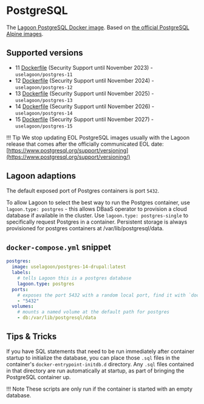 # PostgreSQL

The [Lagoon PostgreSQL Docker image](https://github.com/uselagoon/lagoon-images/blob/main/images/postgres). Based on [the official PostgreSQL Alpine images](https://hub.docker.com/_/postgres).

## Supported versions

* 11 [Dockerfile](https://github.com/uselagoon/lagoon-images/blob/main/images/postgres/11.Dockerfile) (Security Support until November 2023) - `uselagoon/postgres-11`
* 12 [Dockerfile](https://github.com/uselagoon/lagoon-images/blob/main/images/postgres/12.Dockerfile) (Security Support until November 2024) - `uselagoon/postgres-12`
* 13 [Dockerfile](https://github.com/uselagoon/lagoon-images/blob/main/images/postgres/13.Dockerfile) (Security Support until November 2025) - `uselagoon/postgres-13`
* 14 [Dockerfile](https://github.com/uselagoon/lagoon-images/blob/main/images/postgres/14.Dockerfile) (Security Support until November 2026) - `uselagoon/postgres-14`
* 15 [Dockerfile](https://github.com/uselagoon/lagoon-images/blob/main/images/postgres/15.Dockerfile) (Security Support until November 2027) - `uselagoon/postgres-15`

!!! Tip
    We stop updating EOL PostgreSQL images usually with the Lagoon release that comes after the officially communicated EOL date: [https://www.postgresql.org/support/versioning](https://www.postgresql.org/support/versioning/)

## Lagoon adaptions

The default exposed port of Postgres containers is port `5432`.

To allow Lagoon to select the best way to run the Postgres container, use `lagoon.type: postgres` - this allows DBaaS operator to provision a cloud database if available in the cluster. Use `lagoon.type: postgres-single` to specifically request Postgres in a container. Persistent storage is always provisioned for postgres containers at /var/lib/postgresql/data.

## `docker-compose.yml` snippet

```yaml title="docker-compose.yml"
postgres:
  image: uselagoon/postgres-14-drupal:latest
  labels:
    # tells Lagoon this is a postgres database
    lagoon.type: postgres
  ports:
    # exposes the port 5432 with a random local port, find it with `docker-compose port postgres 5432`
    - "5432"
  volumes:
   	# mounts a named volume at the default path for postgres
    - db:/var/lib/postgresql/data
```

## Tips & Tricks

If you have SQL statements that need to be run immediately after container startup to initialize the database, you can place those `.sql` files in the container's `docker-entrypoint-initdb.d` directory. Any `.sql` files contained in that directory are run automatically at startup, as part of bringing the PostgreSQL container up.

!!! Note
    These scripts are only run if the container is started with an empty database.
